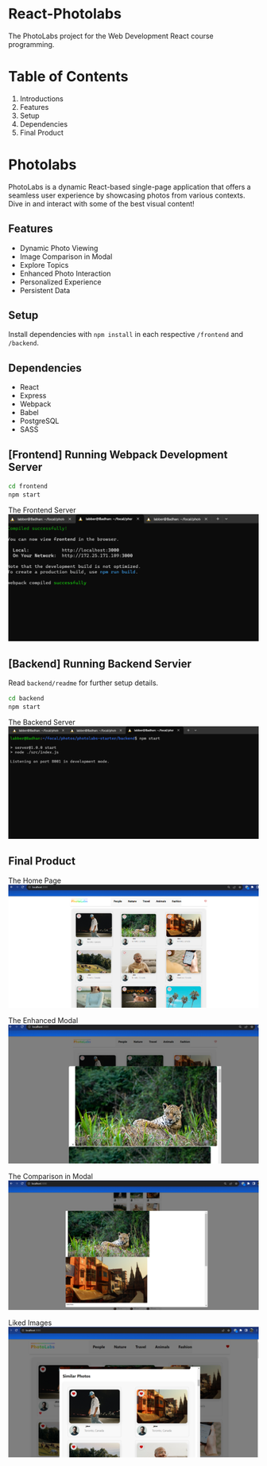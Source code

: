 # React-Photolabs
The PhotoLabs project for the Web Development React course programming.

# Table of Contents
1. Introductions
2. Features
3. Setup
4. Dependencies
5. Final Product

# Photolabs
PhotoLabs is a dynamic React-based single-page application that offers a seamless user experience by showcasing photos from various contexts. Dive in and interact with some of the best visual content!

## Features 
- Dynamic Photo Viewing
- Image Comparison in Modal
- Explore Topics
- Enhanced Photo Interaction
- Personalized Experience
- Persistent Data

## Setup
Install dependencies with `npm install` in each respective `/frontend` and `/backend`.

## Dependencies
- React
- Express
- Webpack
- Babel
- PostgreSQL
- SASS




## [Frontend] Running Webpack Development Server

```sh
cd frontend
npm start
```
The Frontend Server
![Screenshot](./docs/server1.png)


## [Backend] Running Backend Servier

Read `backend/readme` for further setup details.

```sh
cd backend
npm start
```

The Backend Server
![Screenshot](./docs/server2.png)


## Final Product
The Home Page
![Screenshot](./docs/home.png)

The Enhanced Modal
![Screenshot](./docs/enhanced.png)

The Comparison in Modal
![Screenshot](./docs/comparison.png)

Liked Images
![Screenshot](./docs/liked.png)
